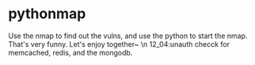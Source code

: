 # pythonmap
Use the nmap to find out the vulns, and use the python to start the nmap. That's very funny. Let's enjoy together~ \n
12_04:unauth checck for memcached, redis, and the mongodb.
